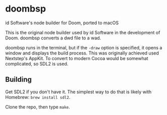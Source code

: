 # doombsp
id Software's node builder for Doom, ported to macOS

This is the original node builder used by id Software in the development of Doom. doombsp converts a dwd file to a wad.

doombsp runs in the terminal, but if the `-draw` option is specified, it opens a window and displays the build process. This was originally achieved used Nextstep's AppKit. To convert to modern Cocoa would be somewhat complicated, so SDL2 is used.

## Building

Get SDL2 if you don't have it. The simplest way to do that is likely with Homebrew: `brew install sdl2`.

Clone the repo, then type `make`.
